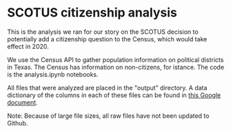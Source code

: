# SCOTUS citizenship analysis

This is the analysis we ran for our story on the SCOTUS decision to potentially add a citizenship question to the Census, which would take effect in 2020.

We use the Census API to gather population information on political districts in Texas. The Census has information on non-citizens, for istance. The code is the analysis.ipynb notebooks.

All files that were analyzed are placed in the "output" directory. A data dictionary of the columns in each of these files can be found in [this Google document](https://docs.google.com/document/d/1fYve5xIhRYPcuq11CCQt3IHIHA3xqLgucHAeJ_lhJS8/edit).

Note: Because of large file sizes, all raw files have not been updated to Github.


